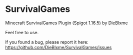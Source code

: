 # SurvivalGames

Minecraft SurvivalGames Plugin (Spigot 1.16.5) by DieBlxme

Feel free to use.

If you found a bug, please report it here: https://github.com/DieBlxme/SurvivalGames/issues
